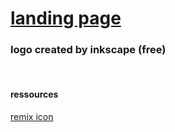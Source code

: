 # [landing page](https://usri-rshid.github.io/landing_page/)

### logo created by inkscape (free) 

<br>

#### ressources

[remix icon](https://remixicon.com/)